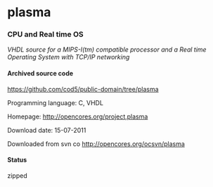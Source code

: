# plasma #

### CPU and Real time OS ###

*VHDL source for a MIPS-I(tm) compatible processor and a Real time Operating System with TCP/IP networking*

#### Archived source code ####
https://github.com/cod5/public-domain/tree/plasma

Programming language: C, VHDL

Homepage: http://opencores.org/project,plasma

Download date: 15-07-2011

Downloaded from svn co http://opencores.org/ocsvn/plasma

#### Status ####
zipped

